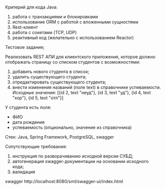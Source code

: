 Критерий для кода Java:
1. работа с транзакциями и блокировками
2. использование ORM с работой с вложенными сущностями
3. Rest-клиент
4. работа с сокетами (TCP, UDP)
5. реактивный код (желательно с использованием Reactor)

Тестовое задание;

Реализовать REST АПИ для клиентского приложения, которое должно отображать страницу со списком студентов с возможностями:
1. добавить нового студента в список;
2. удалить существующего студента;
3. отредактировать существующего студента;
4. внести изменения названий (поле text) в справочнике успеваемости. Исходные значения:
   [{id 2, text "неуд"}, {id 3, text "уд"}, {id 4, text "хор"}, {id 5, text "отл"}]

У студента есть поля:
- ФИО
- дата рождения
- успеваемость (опционально, значение из справочника)

Стек:
Java, Spring Framework, PostgreSQL, swagger

Сопутствующие требования:
1. инструкция по разворачиванию исходной версии СУБД;
2. автогенерация swagger-документации на основании исходного кода;
3. валидация


swagger
http://localhost:8080/sml/swagger-ui/index.html

